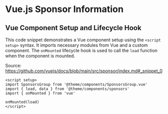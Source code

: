 # Vue.js Sponsor Information

## Vue Component Setup and Lifecycle Hook

This code snippet demonstrates a Vue component setup using the `<script setup>` syntax. It imports necessary modules from Vue and a custom component. The `onMounted` lifecycle hook is used to call the `load` function when the component is mounted.

Source: https://github.com/vuejs/docs/blob/main/src/sponsor/index.md#_snippet_0

```vue
<script setup>
import SponsorsGroup from '@theme/components/SponsorsGroup.vue'
import { load, data } from '@theme/components/sponsors'
import { onMounted } from 'vue'

onMounted(load)
</script>
```

